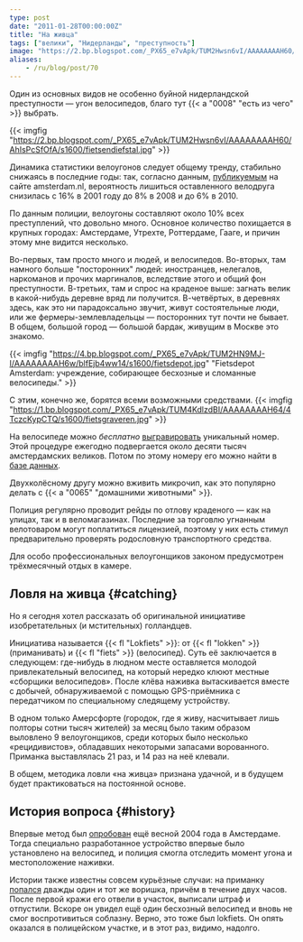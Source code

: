 ```yaml
---
type: post
date: "2011-01-28T00:00:00Z"
title: "На живца"
tags: ["велики", "Нидерланды", "преступность"]
image: "https://2.bp.blogspot.com/_PX65_e7vApk/TUM2Hwsn6vI/AAAAAAAAH60/AhIsPcSfOfA/s1600/fietsendiefstal.jpg"
aliases:
    - /ru/blog/post/70
---
```


Один из основных видов не особенно буйной нидерландской преступности — угон велосипедов, благо тут {{< a "0008" "есть из чего" >}} выбрать.

{{< imgfig "https://2.bp.blogspot.com/_PX65_e7vApk/TUM2Hwsn6vI/AAAAAAAAH60/AhIsPcSfOfA/s1600/fietsendiefstal.jpg" >}}

Динамика статистики велоугонов следует общему тренду, стабильно снижаясь в последние годы: так, согласно данным, [публикуемым](http://www.amsterdam.nl/parkeren-verkeer/fiets/fietsdiefstal) на сайте amsterdam.nl, вероятность лишиться оставленного велодруга снизилась с 16% в 2001 году до 8% в 2008 и до 6% в 2010.

<!--more-->

По данным полиции, велоугоны составляют около 10% всех преступлений, что довольно много. Основное количество похищается в крупных городах: Амстердаме, Утрехте, Роттердаме, Гааге, и причин этому мне видится несколько.

Во-первых, там просто много и людей, и велосипедов. Во-вторых, там намного больше "посторонних" людей: иностранцев, нелегалов, наркоманов и прочих маргиналов, вследствие этого и общий фон преступности. В-третьих, там и спрос на краденое выше: загнать велик в какой-нибудь деревне вряд ли получится. В-четвёртых, в деревнях здесь, как это ни парадоксально звучит, живут состоятельные люди, или же фермеры-землевладельцы — посторонних тут почти не бывает. В общем, большой город — большой бардак, живущим в Москве это знакомо.

{{< imgfig "https://4.bp.blogspot.com/_PX65_e7vApk/TUM2HN9MJ-I/AAAAAAAAH6w/blfEjb4ww14/s1600/fietsdepot.jpg" "Fietsdepot Amsterdam: учреждение, собирающее бесхозные и сломанные велосипеды." >}}

С этим, конечно же, борятся всеми возможными средствами.
{{< imgfig "https://1.bp.blogspot.com/_PX65_e7vApk/TUM4KdlzdBI/AAAAAAAAH64/4TczcKypCTQ/s1600/fietsgraveren.jpg" >}}

На велосипеде можно *бесплатно* [выгравировать](http://www.amsterdam.nl/parkeren-verkeer/fiets/fietsdepot/fiets_graveren/) уникальный номер. Этой процедуре ежегодно подвергается около десяти тысяч амстердамских великов. Потом по этому номеру его можно найти в [базе данных](http://www.afac-amsterdam.nl/bikebase/page.php?id=8&amp;category=item).

Двухколёсному другу можно вживить микрочип, как это популярно делать с {{< a "0065" "домашними животными" >}}.

Полиция регулярно проводит рейды по отлову краденого — как на улицах, так и в веломагазинах. Последние за торговлю угнанным велотоваром могут поплатиться лицензией, поэтому у них есть стимул предварительно проверять родословную транспортного средства.

Для особо профессиональных велоугонщиков законом предусмотрен трёхмесячный отдых в камере.

## Ловля на живца {#catching}

Но я сегодня хотел рассказать об оригинальной инициативе изобретательных (и мстительных) голландцев.

Инициатива называется {{< fl "Lokfiets" >}}: от {{< fl "lokken" >}} (приманивать) и {{< fl "fiets" >}} (велосипед). Суть её заключается в следующем: где-нибудь в людном месте оставляется молодой привлекательный велосипед, на который нередко клюют местные «сборщики велосипедов». После клёва наживка вытаскивается вместе с добычей, обнаруживаемой с помощью GPS-приёмника с передатчиком по специальному следящему устройству.

В одном только Амерсфорте (городок, где я живу, насчитывает лишь полторы сотни тысяч жителей) за месяц было таким образом выловлено 9 велоугонщиков, среди которых было несколько «рецидивистов», обладавших некоторыми запасами ворованного. Приманка выставлялась 21 раз, и 14 раз на неё клевали.

В общем, методика ловли «на живца» признана удачной, и в будущем будет практиковаться на постоянной основе.

## История вопроса {#history}

Впервые метод был [опробован](http://www.nu.nl/algemeen/288554/amsterdam-pakt-fietsendief-aan-met-lokfiets.html) ещё весной 2004 года в Амстердаме. Тогда специально разработанное устройство впервые было установлено на велосипед, и полиция смогла отследить момент угона и местоположение наживки.

Истории также известны совсем курьёзные случаи: на приманку [попался](http://www.parool.nl/parool/nl/287/OPMERKELIJK/article/detail/286807/2010/03/31/Man-steelt-twee-keer-binnen-paar-uur-lokfiets.dhtml) дважды один и тот же воришка, причём в течение двух часов. После первой кражи его отвели в участок, выписали штраф и отпустили. Вскоре он увидел ещё один бесхозный велосипед и вновь не смог воспротивиться соблазну. Верно, это тоже был lokfiets. Он опять оказался в полицейском участке, и в этот раз¸ видимо, надолго.
